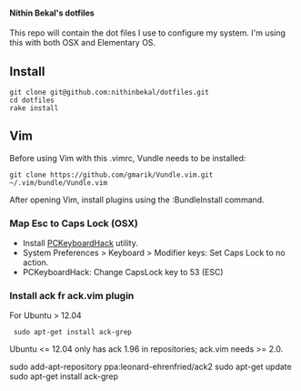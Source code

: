 #### Nithin Bekal's dotfiles

This repo will contain the dot files I use to configure my system. I'm using
this with both OSX and Elementary OS.

## Install

    git clone git@github.com:nithinbekal/dotfiles.git
    cd dotfiles
    rake install

## Vim

Before using Vim with this .vimrc, Vundle needs to be installed:

    git clone https://github.com/gmarik/Vundle.vim.git ~/.vim/bundle/Vundle.vim

After opening Vim, install plugins using the :BundleInstall command.

### Map Esc to Caps Lock (OSX)

* Install [PCKeyboardHack](https://pqrs.org/macosx/keyremap4macbook/pckeyboardhack.html.en) utility.
* System Preferences > Keyboard > Modifier keys: Set Caps Lock to no action.
* PCKeyboardHack: Change CapsLock key to 53 (ESC)

### Install ack fr ack.vim plugin

For Ubuntu > 12.04

     sudo apt-get install ack-grep

Ubuntu <= 12.04 only has ack 1.96 in repositories; ack.vim needs >= 2.0.

   sudo add-apt-repository ppa:leonard-ehrenfried/ack2
   sudo apt-get update
   sudo apt-get install ack-grep

